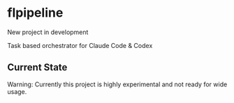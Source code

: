 
# flpipeline

New project in development

Task based orchestrator for Claude Code & Codex

## Current State

Warning: Currently this project is highly experimental and not ready for wide usage.
